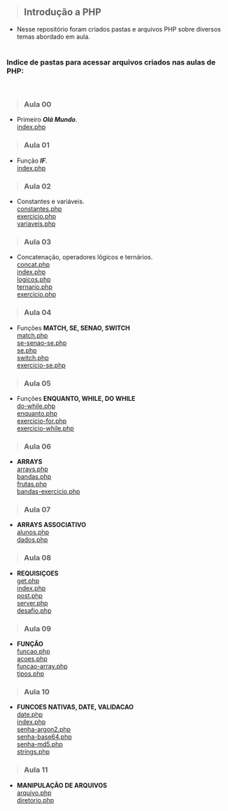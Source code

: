 > ## Introdução a PHP

- Nesse repositório foram criados pastas e arquivos PHP sobre diversos temas abordado em aula. <br> <br>

### Indice de pastas para acessar arquivos criados nas aulas de PHP:

<br>

> ### Aula 00

- Primeiro **_Olá Mundo_**. <br>
  [index.php](./aula00/index.php) <BR>

> ### Aula 01
- Função **_IF_**. <br>
  [index.php](./aula01/index.php) <BR>

> ### Aula 02
- Constantes e variáveis. <br>
  [constantes.php](./aula02/constantes.php) <BR>
  [exercicio.php](./aula02/exercicio.php) <br>
  [variaveis.php](./aula02/variaveis.php)

> ### Aula 03
- Concatenação, operadores lõgicos e ternários. <br>
  [concat.php](./aula03/concat.php) <BR>
  [index.php](./aula03/index.php) <BR>
  [logicos.php](./aula03/logicos.php) <BR>
  [ternario.php](./aula03/ternario.php) <br>
  [exercicio.php](./aula03/exercicio.php) <br>

> ### Aula 04
- Funções **MATCH, SE, SENAO, SWITCH** <br>
  [match.php](./aula04/match.php) <BR>
  [se-senao-se.php](./aula04/se-senao-se.php) <BR>
  [se.php](./aula04/se.php) <BR>
  [switch.php](./aula04/switch.php) <br>
  [exercicio-se.php](./aula04/exercicio-se.php) <br>

> ### Aula 05
- Funções **ENQUANTO, WHILE, DO WHILE** <br>
  [do-while.php](./aula05/do-while.php) <BR>
  [enquanto.php](./aula05/enquanto.php) <BR>
  [exercicio-for.php](./aula05/exercicio-for.php) <BR>
  [exercicio-while.php](./aula05/exercicio-while.php) <br>

> ### Aula 06
- **ARRAYS** <br>
  [arrays.php](./aula06/arrays.php) <BR>
  [bandas.php](./aula06/bandas.php) <BR>
  [frutas.php](./aula06/frutas.php) <BR>
  [bandas-exercicio.php](./aula06/bandas-exercicio.php) <br>

> ### Aula 07
- **ARRAYS ASSOCIATIVO** <br>
  [alunos.php](./aula7/alunos.php) <BR>
  [dados.php](./aula07/dados.php) <BR>

> ### Aula 08
- **REQUISIÇOES** <br>
  [get.php](./aula08/get.php) <BR>
  [index.php](./aula08/index.php) <BR>
  [post.php](./aula08/post.php) <BR>
  [server.php](./aula08/server.php) <br>
  [desafio.php](./aula08/desafio.php) <br>

> ### Aula 09
- **FUNÇÃO** <br>
  [funcao.php](./aula09/funcao.php) <BR>
  [acoes.php](./aula09/acoes.php) <BR>
  [funcao-array.php](./funcoes/funcao-array.php) <BR>
  [tipos.php](./funcoes/tipos.php) <BR>

> ### Aula 10
- **FUNCOES NATIVAS, DATE, VALIDACAO** <br>
  [date.php](./aula10/date.php) <BR>
  [index.php](./aula10/index.php) <BR>
  [senha-argon2.php](./aula10/senha-argon2.php) <BR>
  [senha-base64.php](./aula10/senha-base64.php) <br>
  [senha-md5.php](./aula10/senha-md5.php)
  <br>
  [strings.php](./aula10/strings.php) <br>

> ### Aula 11
  - **MANIPULAÇÃO DE ARQUIVOS** <br>
    [arquivo.php](./aula11/arquivo.php) <BR>
    [diretorio.php](./aula11/diretorio.php) <BR>
